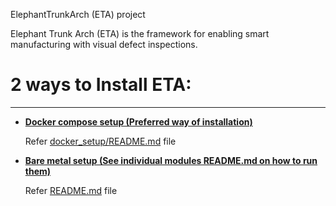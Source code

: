 ElephantTrunkArch (ETA) project

Elephant Trunk Arch (ETA) is the framework for enabling smart manufacturing with visual defect inspections.


2 ways to Install ETA:
=======================
-----------------------

* <u>**Docker compose setup (Preferred way of installation)**</u>

   Refer [docker_setup/README.md](docker_setup/README.md) file

* <u>**Bare metal setup (See individual modules README.md on how to run them)**</u>

   Refer [README.md](baremetal_setup.md) file
